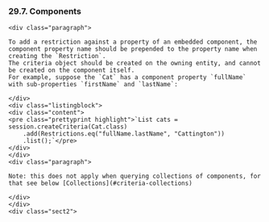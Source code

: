 ### 29.7. Components

    <div class="paragraph">

    To add a restriction against a property of an embedded component, the component property name should be prepended to the property name when creating the `Restriction`.
    The criteria object should be created on the owning entity, and cannot be created on the component itself.
    For example, suppose the `Cat` has a component property `fullName` with sub-properties `firstName` and `lastName`:

    </div>
    <div class="listingblock">
    <div class="content">
    <pre class="prettyprint highlight">`List cats = session.createCriteria(Cat.class)
        .add(Restrictions.eq("fullName.lastName", "Cattington"))
        .list();`</pre>
    </div>
    </div>
    <div class="paragraph">

    Note: this does not apply when querying collections of components, for that see below [Collections](#criteria-collections)

    </div>
    </div>
    <div class="sect2">